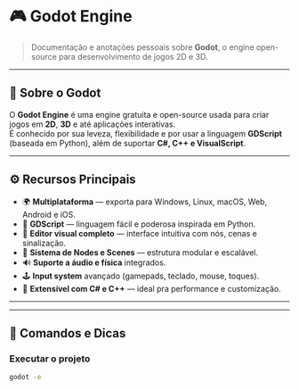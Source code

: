 # 🎮 Godot Engine

> Documentação e anotações pessoais sobre **Godot**, o engine open-source para desenvolvimento de jogos 2D e 3D.

---

## 🧩 Sobre o Godot

O **Godot Engine** é uma engine gratuita e open-source usada para criar jogos em **2D**, **3D** e até aplicações interativas.  
É conhecido por sua leveza, flexibilidade e por usar a linguagem **GDScript** (baseada em Python), além de suportar **C#, C++ e VisualScript**.

---

## ⚙️ Recursos Principais

- 🌍 **Multiplataforma** — exporta para Windows, Linux, macOS, Web, Android e iOS.  
- 🧠 **GDScript** — linguagem fácil e poderosa inspirada em Python.  
- 🎨 **Editor visual completo** — interface intuitiva com nós, cenas e sinalização.  
- 🧱 **Sistema de Nodes e Scenes** — estrutura modular e escalável.  
- 🔊 **Suporte a áudio e física** integrados.  
- 🕹️ **Input system** avançado (gamepads, teclado, mouse, toques).  
- 🧩 **Extensível com C# e C++** — ideal pra performance e customização.  

---

---

## 🧠 Comandos e Dicas

### Executar o projeto
```bash
godot -e
